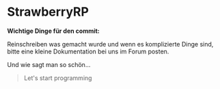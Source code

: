 # StrawberryRP

**Wichtige Dinge für den commit:**

Reinschreiben was gemacht wurde und wenn es komplizierte Dinge sind, bitte eine kleine Dokumentation bei uns im Forum posten.

Und wie sagt man so schön...
> Let's start programming
